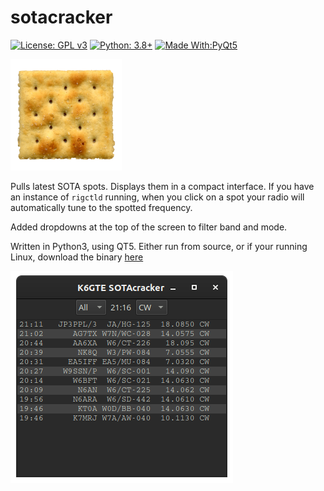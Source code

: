# sotacracker
[![License: GPL v3](https://img.shields.io/badge/License-GPLv3-blue.svg)](https://www.gnu.org/licenses/gpl-3.0)  [![Python: 3.8+](https://img.shields.io/badge/python-3.8+-blue.svg)](https://www.python.org/downloads/)  [![Made With:PyQt5](https://img.shields.io/badge/Made%20with-PyQt5-red)](https://pypi.org/project/PyQt5/)

![soda cracker](https://github.com/mbridak/sotacracker/raw/main/pic/soda-cracker.png)

Pulls latest SOTA spots. Displays them in a compact interface. If you have an instance of `rigctld` running, when you click on a spot your radio will automatically tune to the spotted frequency.

Added dropdowns at the top of the screen to filter band and mode.

Written in Python3, using QT5. Either run from source, or if your running Linux, download the binary [here](https://github.com/mbridak/sotacracker/releases/download/21.5.23/sotacracker)

![screenshot](https://github.com/mbridak/sotacracker/raw/main/pic/screenshot.png)
